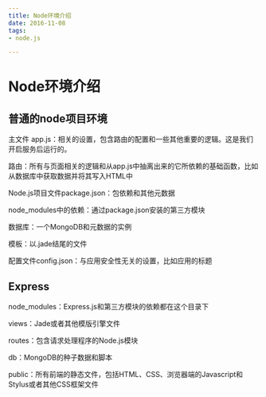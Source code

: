 ```yaml
---
title: Node环境介绍
date: 2016-11-08
tags:
- node.js

---
```




# Node环境介绍

## 普通的node项目环境

主文件 app.js：相关的设置，包含路由的配置和一些其他重要的逻辑。这是我们开启服务后运行的。

路由：所有与页面相关的逻辑和从app.js中抽离出来的它所依赖的基础函数，比如从数据库中获取数据并将其写入HTML中

Node.js项目文件package.json：包依赖和其他元数据

node_modules中的依赖：通过package.json安装的第三方模块

数据库：一个MongoDB和元数据的实例

模板：以.jade结尾的文件

配置文件config.json：与应用安全性无关的设置，比如应用的标题



## Express

node_modules：Express.js和第三方模块的依赖都在这个目录下

views：Jade或者其他模版引擎文件

routes：包含请求处理程序的Node.js模块

db：MongoDB的种子数据和脚本

public：所有前端的静态文件，包括HTML、CSS、浏览器端的Javascript和Stylus或者其他CSS框架文件